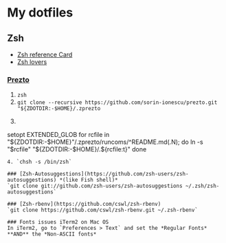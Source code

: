 # My dotfiles
## Zsh
- [Zsh reference Card](http://www.bash2zsh.com/zsh_refcard/refcard.pdf)
- [Zsh lovers](http://grml.org/zsh/zsh-lovers.html)

### [Prezto](https://github.com/sorin-ionescu/prezto)
1. `zsh`
2. `git clone --recursive https://github.com/sorin-ionescu/prezto.git "${ZDOTDIR:-$HOME}/.zprezto`
3. ```
setopt EXTENDED_GLOB
for rcfile in "${ZDOTDIR:-$HOME}"/.zprezto/runcoms/^README.md(.N); do
  ln -s "$rcfile" "${ZDOTDIR:-$HOME}/.${rcfile:t}"
done
```
4. `chsh -s /bin/zsh`

### [Zsh-Autosuggestions](https://github.com/zsh-users/zsh-autosuggestions) *(like Fish shell)*
`git clone git://github.com/zsh-users/zsh-autosuggestions ~/.zsh/zsh-autosuggestions`

### [Zsh-rbenv](https://github.com/cswl/zsh-rbenv)
`git clone https://github.com/cswl/zsh-rbenv.git ~/.zsh-rbenv`

### Fonts issues iTerm2 on Mac OS
In iTerm2, go to `Preferences > Text` and set the *Regular Fonts* **AND** the *Non-ASCII fonts*
